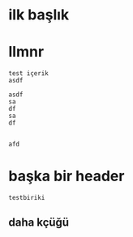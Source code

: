 # ilk başlık

# llmnr
	test içerik
	asdf

	asdf
	sa
	df
	sa
	df


	afd

# başka bir header

	testbiriki
## daha kçüğü